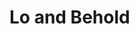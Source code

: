 <!DOCTYPE html>
<html>
<head>
<title> Page title </title>
</head>
 <body>
  <h1> Lo and Behold </h1>
</body>
</html>
